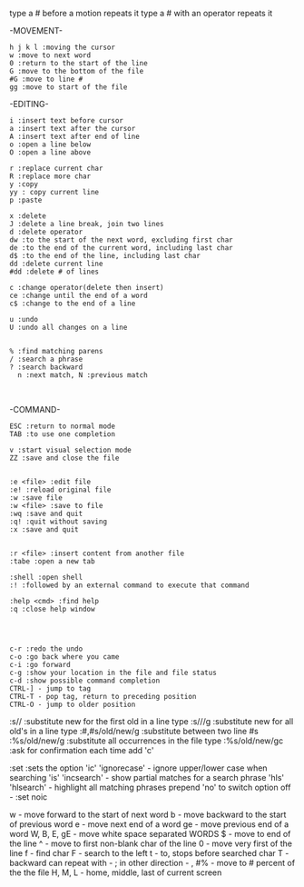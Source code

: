 
type a # before a motion repeats it
type a # with an operator repeats it

-MOVEMENT-
```
h j k l :moving the cursor
w :move to next word
0 :return to the start of the line
G :move to the bottom of the file
#G :move to line #
gg :move to start of the file
```

-EDITING-
```
i :insert text before cursor
a :insert text after the cursor
A :insert text after end of line
o :open a line below
O :open a line above

r :replace current char
R :replace more char
y :copy
yy : copy current line
p :paste

x :delete
J :delete a line break, join two lines
d :delete operator
dw :to the start of the next word, excluding first char
de :to the end of the current word, including last char
d$ :to the end of the line, including last char
dd :delete current line
#dd :delete # of lines

c :change operator(delete then insert)
ce :change until the end of a word
c$ :change to the end of a line

u :undo
U :undo all changes on a line


% :find matching parens
/ :search a phrase
? :search backward
  n :next match, N :previous match

```

﻿

-COMMAND-
```
ESC :return to normal mode
TAB :to use one completion

v :start visual selection mode
ZZ :save and close the file


:e <file> :edit file
:e! :reload original file
:w :save file
:w <file> :save to file
:wq :save and quit
:q! :quit without saving
:x :save and quit


:r <file> :insert content from another file
:tabe :open a new tab

:shell :open shell
:! :followed by an external command to execute that command

:help <cmd> :find help
:q :close help window




c-r :redo the undo
c-o :go back where you came
c-i :go forward
c-g :show your location in the file and file status
c-d :show possible command completion
CTRL-] - jump to tag
CTRL-T - pop tag, return to preceding position
CTRL-O - jump to older position

```


:s/<old>/<new> :substitute new for the first old in a line type
:s/<old>/<new>/g :substitute new for all old's in a line type
:#,#s/old/new/g :substitute between two line #s
:%s/old/new/g  :substitute all occurrences in the file type 
:%s/old/new/gc :ask for confirmation each time add 'c'


:set <opt> :sets the option
 'ic' 'ignorecase' - ignore upper/lower case when searching
 'is' 'incsearch' - show partial matches for a search phrase
 'hls' 'hlsearch' - highlight all matching phrases
 prepend 'no' to switch option off - :set noic



w - move forward to the start of next word
b - move backward to the start of previous word
e - move next end of a word
ge - move previous end of a word
W, B, E, gE - move white space separated WORDS
$ - move to end of the line
^ - move to first non-blank char of the line
0 - move very first of the line
f - find char
F - search to the left
t - to, stops before searched char
T - backward
        can repeat with - ;
        in other direction - ,
#% - move to # percent of the the file
H, M, L - home, middle, last of current screen
